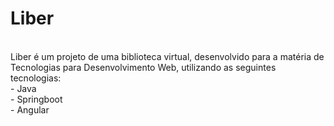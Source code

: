 <h1>Liber</h1>
<br>
Liber é um projeto de uma biblioteca virtual, desenvolvido para a matéria de Tecnologias para Desenvolvimento Web, utilizando as seguintes tecnologias:
<br>
- Java
<br>
- Springboot
<br>
- Angular
